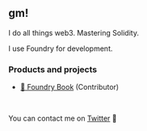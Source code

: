 ## gm!

I do all things web3. Mastering Solidity.

I use Foundry for development.

### Products and projects
- [📖 Foundry Book](https://onbjerg.github.io/foundry-book/) (Contributor)

<br>

You can contact me on [Twitter](https://twitter.com/ZeroEkkusu00x) 🌸

<!--
**ZeroEkkusu/ZeroEkkusu** is a ✨ _special_ ✨ repository because its `README.md` (this file) appears on your GitHub profile.

Here are some ideas to get you started:

- 🔭 I’m currently working on ...
- 🌱 I’m currently learning ...
- 👯 I’m looking to collaborate on ...
- 🤔 I’m looking for help with ...
- 💬 Ask me about ...
- 📫 How to reach me: ...
- 😄 Pronouns: ...
- ⚡ Fun fact: ...
-->
